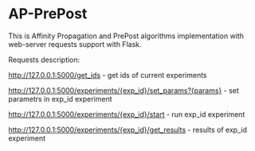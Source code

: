 # AP-PrePost
This is Affinity Propagation and PrePost algorithms implementation with web-server requests support with Flask. 

Requests description:

http://127.0.0.1:5000/get_ids - get ids of current experiments

http://127.0.0.1:5000/experiments/{exp_id}/set_params?{params} - set parametrs in exp_id experiment

http://127.0.0.1:5000/experiments/{exp_id}/start - run exp_id experiment

http://127.0.0.1:5000/experiments/{exp_id}/get_results - results of exp_id experiment
